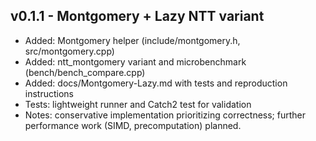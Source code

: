## v0.1.1 - Montgomery + Lazy NTT variant

- Added: Montgomery helper (include/montgomery.h, src/montgomery.cpp)
- Added: ntt_montgomery variant and microbenchmark (bench/bench_compare.cpp)
- Added: docs/Montgomery-Lazy.md with tests and reproduction instructions
- Tests: lightweight runner and Catch2 test for validation
- Notes: conservative implementation prioritizing correctness; further
  performance work (SIMD, precomputation) planned.
